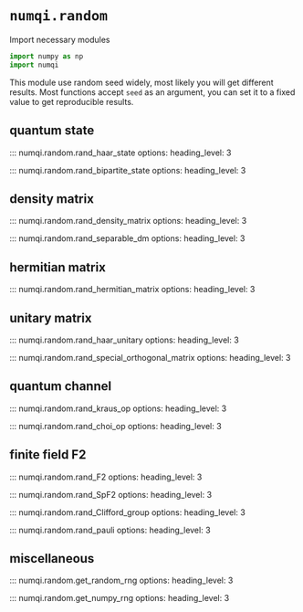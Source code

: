# `numqi.random`

Import necessary modules

```Python
import numpy as np
import numqi
```

This module use random seed widely, most likely you will get different results. Most functions accept `seed` as an argument, you can set it to a fixed value to get reproducible results.

## quantum state

::: numqi.random.rand_haar_state
    options:
      heading_level: 3

::: numqi.random.rand_bipartite_state
    options:
      heading_level: 3

## density matrix

::: numqi.random.rand_density_matrix
    options:
      heading_level: 3

::: numqi.random.rand_separable_dm
    options:
      heading_level: 3

## hermitian matrix

::: numqi.random.rand_hermitian_matrix
    options:
      heading_level: 3

## unitary matrix

::: numqi.random.rand_haar_unitary
    options:
      heading_level: 3

::: numqi.random.rand_special_orthogonal_matrix
    options:
      heading_level: 3

## quantum channel

::: numqi.random.rand_kraus_op
    options:
      heading_level: 3

::: numqi.random.rand_choi_op
    options:
      heading_level: 3

## finite field F2

::: numqi.random.rand_F2
    options:
      heading_level: 3

::: numqi.random.rand_SpF2
    options:
      heading_level: 3

::: numqi.random.rand_Clifford_group
    options:
      heading_level: 3

::: numqi.random.rand_pauli
    options:
      heading_level: 3

## miscellaneous

::: numqi.random.get_random_rng
    options:
      heading_level: 3

::: numqi.random.get_numpy_rng
    options:
      heading_level: 3
